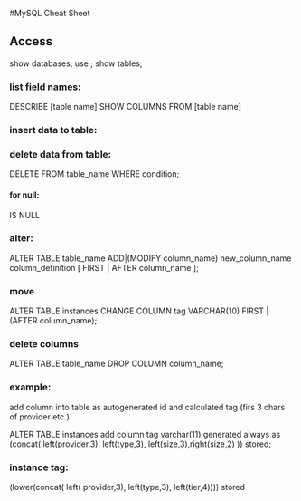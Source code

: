 #MySQL Cheat Sheet
## Access
show databases;
use <database>;
show tables;

### list field names:
DESCRIBE [table name]
SHOW COLUMNS FROM [table name]

### insert data to table:


### delete data from table:
DELETE FROM table_name
WHERE condition;

#### for null:
IS NULL

### alter:
ALTER TABLE table_name
  ADD|(MODIFY column_name) new_column_name column_definition
    [ FIRST | AFTER column_name ];

### move
ALTER TABLE instances CHANGE COLUMN tag VARCHAR(10) FIRST | (AFTER column_name);


### delete columns
ALTER TABLE table_name DROP COLUMN column_name;

### example:
add column into table as autogenerated id and calculated tag (firs 3 chars of provider etc.)

ALTER TABLE instances
    add column tag varchar(11)
    generated always as (concat( left(provider,3), left(type,3), left(size,3),right(size,2)  )) stored;

### instance tag:
(lower(concat( left( provider,3), left(type,3), left(tier,4)))) stored